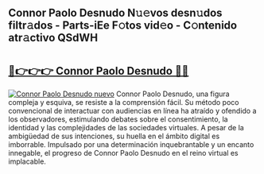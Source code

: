 ## Connor Paolo Desnudo N𝚞𝚎vos desn𝚞dos filtr𝚊dos - Parts-iEe F𝚘tos vid𝚎o - C𝚘ntenido atr𝚊ctivo QSdWH

# <h2><a href="http://mb0hzz.tromn.icu/?c=Connor+Paolo+Desnudo">🔗👉👉👉 Connor Paolo Desnudo 🔗🔗</a></h2>

[![Connor Paolo Desnudo nuevo](https://i.imgur.com/pEAQMta.gif)](http://mb0hzz.tromn.icu/?c=Connor+Paolo+Desnudo)
Connor Paolo Desnudo, una figura compleja y esquiva, se resiste a la comprensión fácil. Su método poco convencional de interactuar con audiencias en línea ha atraído y ofendido a los observadores, estimulando debates sobre el consentimiento, la identidad y las complejidades de las sociedades virtuales. A pesar de la ambigüedad de sus intenciones, su huella en el ámbito digital es imborrable. Impulsado por una determinación inquebrantable y un encanto innegable, el progreso de Connor Paolo Desnudo en el reino virtual es implacable.
